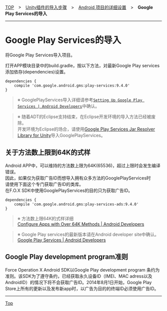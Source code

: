 [TOP](../../../../README.md)　>　[Unity插件的导入步骤](../../README.md)　>　[Android 项目的详细设置](../README.md)　>　**Google Play Services的导入**

---

# Google Play Services的导入

将Google Play Services导入项目。<br>

打开APP模块目录中的build.gradle，按以下方法，对最新Google Play services添加依存(dependencies)设置。

```
dependencies {
	compile 'com.google.android.gms:play-services:9.4.0'
}
```
> ※ GooglePlayServices导入详细请参考[`Setting Up Google Play Services | Android Developers`](https://developer.android.com/google/play-services/setup.html)中确认。


> ※ 随着ADT的Eclipse支持结束，在Eclipse开发环境的导入方法已经被废除。<br>开发环境为Eclipse的场合，请使用[Google Play Services Jar Resolver Library for Unity](https://github.com/googlesamples/unity-jar-resolver)导入GooglePlayServices。

## 关于方法数上限到64K的式样

Android APP中，可以维持的方法数上限为64K(65536)，超过上限时会发生编译错误。<br>
因此，如果仅为获取广告ID而想导入拥有众多方法的GooglePlayServices时<br>
请使用下面这个专门获取广告ID的类库。<br>
在F.O.X SDK中使用GooglePlayServices的目的只为获取广告ID。

```
dependencies {
	compile 'com.google.android.gms:play-services-ads:9.4.0'
}
```

> ※ 方法数上限64K的式样详细<br>
[Configure Apps with Over 64K Methods | Android Developers](https://developer.android.com/studio/build/multidex.html)

> ※ Google Play services的最新版本请在Android developer site中确认。<br>
[Google Play Services | Android Developers](https://developer.android.com/google/play-services/index.html)


## Google Play development program准则

Force Operation X Android SDK以Google Play development program 条约为准则。该SDK为了遵守条约，已经获取永久设备ID（IMEI、MAC adress以及AndroidID）的情况下将不会获取广告ID。2014年8月1日开始，Google Play Store上所有的更新以及发布新app时，以广告为目的的终端ID必须使用广告ID。

---
[Top](../../README.md)
